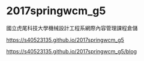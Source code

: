 # 2017springwcm_g5
國立虎尾科技大學機械設計工程系網際內容管理課程倉儲

https://s40523135.github.io/2017springwcm_g5

https://s40523135.github.io/2017springwcm_g5/blog
